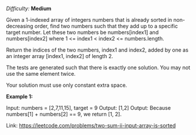 *Difficulty:* **Medium**

Given a 1-indexed array of integers numbers that is already sorted in non-decreasing order, find two numbers such that they add up to a specific target number. Let these two numbers be numbers[index1] and numbers[index2] where 1 <= index1 < index2 <= numbers.length.

Return the indices of the two numbers, index1 and index2, added by one as an integer array [index1, index2] of length 2.

The tests are generated such that there is exactly one solution. You may not use the same element twice.

Your solution must use only constant extra space.

**Example 1:**

Input: numbers = [2,7,11,15], target = 9
Output: [1,2]
Output: Because numbers[1] + numbers[2] == 9, we return [1, 2].

Link: https://leetcode.com/problems/two-sum-ii-input-array-is-sorted